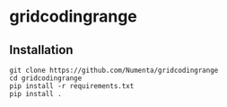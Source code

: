 # gridcodingrange

## Installation

~~~
git clone https://github.com/Numenta/gridcodingrange
cd gridcodingrange
pip install -r requirements.txt
pip install .
~~~
